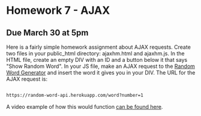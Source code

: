 # Homework 7 - AJAX

## Due March 30 at 5pm

Here is a fairly simple homework assignment about AJAX requests. Create two 
files in your public_html directory: ajaxhm.html and ajaxhm.js.  In the HTML 
file, create an empty DIV with an ID and a button below it that says "Show 
Random Word".  In your JS file, make an AJAX request to the [Random Word 
Generator](https://random-word-api.herokuapp.com/home) and insert the word it 
gives you in your DIV.  The URL for the AJAX request is:

```html

https://random-word-api.herokuapp.com/word?number=1

```

A video example of how this would function [can be found 
here](https://drive.google.com/file/d/1ZdOZyzR0YBtTa7ED7SQ9GtoxYs2sTDmk/view?usp=sharing).


